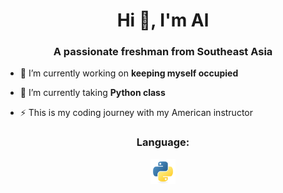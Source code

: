 <h1 align="center">Hi 👋, I'm Al</h1>
<h3 align="center">A passionate freshman from Southeast Asia</h3>

- 🔭 I’m currently working on **keeping myself occupied**

- 🌱 I’m currently taking **Python class**

- ⚡ This is my coding journey with my American instructor

<p align="left">
</p>

<h3 align="middle">Language:</h3>
<p align="middle"> <a href="https://www.python.org" target="_blank" rel="noreferrer"> <img src="https://raw.githubusercontent.com/devicons/devicon/master/icons/python/python-original.svg" alt="python" width="40" height="40"/> </a> </p>
